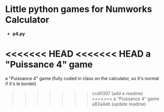 # Little python games for Numworks Calculator

- **p4.py**

<<<<<<< HEAD
<<<<<<< HEAD
  a "Puissance 4" game 
=======
  a "Puissance 4" game (fully coded in class on the calculator, so it's normal if it's le bordel)
>>>>>>> ccd0307 (add a readme)
=======
  a "Puissance 4" game 
>>>>>>> a83a4eb (update readme)
